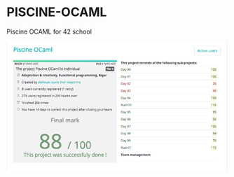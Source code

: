 # PISCINE-OCAML
Piscine OCAML for 42 school

![note](https://github.com/jschotte/PISCINE-OCAML/blob/master/note.png?raw=true)

